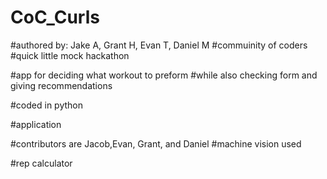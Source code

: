 # CoC_Curls
#authored by: Jake A, Grant H, Evan T, Daniel M
#commuinity of coders
#quick little mock hackathon 

#app for deciding what workout to preform
#while also checking form and giving recommendations

#coded in python 

#application 

#contributors are Jacob,Evan, Grant, and Daniel
#machine vision used 

#rep calculator

